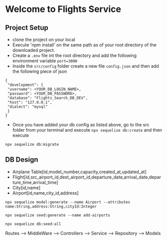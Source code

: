 # Welcome to Flights Service

## Project Setup

- clone the project on your local
- Execute 'npm install' on the same path as of your root directory of the downloaded project.
- Create a `.env` file int the root directory and add the following environment variable
  `port=3000`
- Inside the `src/config` folder create a new file `config.json` and then add the following piece of json

```
{
 "development": {
 "username": <YOUR_DB_LOGIN_NAME>,
 "password": <YOUR_DB_PASSWORD>,
 "database": "Flights_Search_DB_DEV",
 "host": "127.0.0.1",
 "dialect": "mysql"
 }
}
```

- Once you have added your db config as listed above, go to the src folder from your terminal and execute `npx sequelize db:create`
  and then execute

`npx sequelize db:migrate`

## DB Design

- Airplane Table[id,model_number,capacity,created_at,updated_at]
- Flight[id,src_airport_id,dest_airport_id,departure_date,arrival_date,departure_time,arrival_time]
- City[id,name]
- Airport[id,name,city_id,address]

```
npx sequelize model:generate --name Airport --attributes
name:String,address:String,cityId:Integer

npx sequelize seed:generate --name add-airports

npx sequelize db:seed:all

```

Routes --> MiddleWare --> Controllers --> Service --> Repository --> Models
